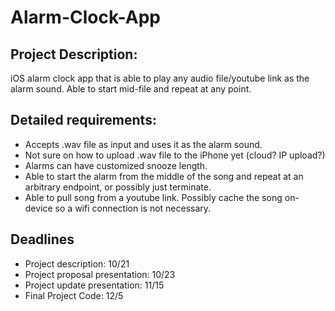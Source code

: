 # Alarm-Clock-App

## Project Description:
iOS alarm clock app that is able to play any audio file/youtube link as the alarm sound. Able to start mid-file and repeat at any point.

## Detailed requirements:
- Accepts .wav file as input and uses it as the alarm sound.
- Not sure on how to upload .wav file to the iPhone yet (cloud? IP upload?)
- Alarms can have customized snooze length.
- Able to start the alarm from the middle of the song and repeat at an arbitrary endpoint, or possibly just terminate.
- Able to pull song from a youtube link. Possibly cache the song on-device so a wifi connection is not necessary.

## Deadlines
- Project description: 10/21
- Project proposal presentation: 10/23
- Project update presentation: 11/15
- Final Project Code: 12/5
